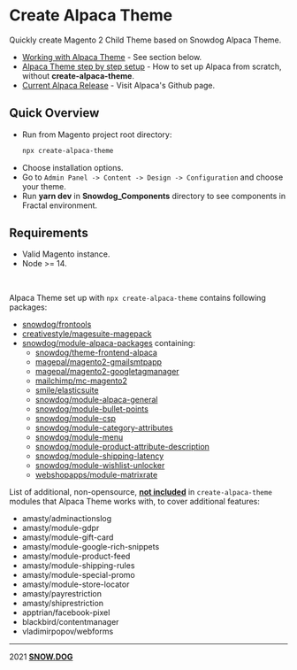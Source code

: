 # Create Alpaca Theme

Quickly create Magento 2 Child Theme based on Snowdog Alpaca Theme.

- [Working with Alpaca Theme](#working-with-alpaca-theme) - See section below.
- [Alpaca Theme step by step setup]() - How to set up Alpaca from scratch, without **create-alpaca-theme**.
- [Current Alpaca Release](https://github.com/SnowdogApps/magento2-alpaca-theme) - Visit Alpaca's Github page.

## Quick Overview
- Run from Magento project root directory:
  ```sh
  npx create-alpaca-theme
  ```
- Choose installation options.
- Go to `Admin Panel -> Content -> Design -> Configuration` and choose your theme.
- Run **yarn dev** in **Snowdog_Components** directory to see components in Fractal environment.
## Requirements
  * Valid Magento instance.
  * Node >= 14.
  <br>

Alpaca Theme set up with `npx create-alpaca-theme` contains following packages:
  - [snowdog/frontools](https://github.com/SnowdogApps/magento2-frontools)
  - [creativestyle/magesuite-magepack](https://github.com/magesuite/magepack)
  - [snowdog/module-alpaca-packages](https://github.com/SnowdogApps/magento2-alpaca-packages) containing:
    - [snowdog/theme-frontend-alpaca](https://github.com/SnowdogApps/magento2-alpaca-theme)
    - [magepal/magento2-gmailsmtpapp](https://github.com/magepal/magento2-gmail-smtp-app)
    - [magepal/magento2-googletagmanager](https://github.com/magepal/magento2-google-tag-manager)
    - [mailchimp/mc-magento2](https://github.com/mailchimp/mc-magento2)
    - [smile/elasticsuite](https://github.com/Smile-SA/elasticsuite)
    - [snowdog/module-alpaca-general](https://github.com/SnowdogApps/magento2-alpaca-general)
    - [snowdog/module-bullet-points](https://github.com/SnowdogApps/magento2-bullet-points)
    - [snowdog/module-csp](https://github.com/SnowdogApps/magento2-module-csp)
    - [snowdog/module-category-attributes](https://github.com/SnowdogApps/magento2-category-attributes)
    - [snowdog/module-menu](https://github.com/SnowdogApps/magento2-menu)
    - [snowdog/module-product-attribute-description](https://github.com/SnowdogApps/magento2-product-attribute-description)
    - [snowdog/module-shipping-latency](https://github.com/SnowdogApps/magento2-shipping-latency)
    - [snowdog/module-wishlist-unlocker](https://github.com/SnowdogApps/magento2-wishlist-unlocker)
    - [webshopapps/module-matrixrate](https://github.com/webshopapps/module-matrixrate)

  List of additional, non-opensource, <u>**not included**</u> in `create-alpaca-theme` modules that Alpaca Theme works with, to cover additional features:
  - amasty/adminactionslog
  - amasty/module-gdpr
  - amasty/module-gift-card
  - amasty/module-google-rich-snippets
  - amasty/module-product-feed
  - amasty/module-shipping-rules
  - amasty/module-special-promo
  - amasty/module-store-locator
  - amasty/payrestriction
  - amasty/shiprestriction
  - apptrian/facebook-pixel
  - blackbird/contentmanager
  - vladimirpopov/webforms

****
2021 **[SNOW.DOG](https://www.snow.dog)**
